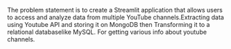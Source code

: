 The problem statement is to create a Streamlit application that allows users to access and analyze data from multiple YouTube channels.Extracting data using Youtube API and storing it on MongoDB then Transforming it to a relational databaselike MySQL. For getting various info about youtube channels.
